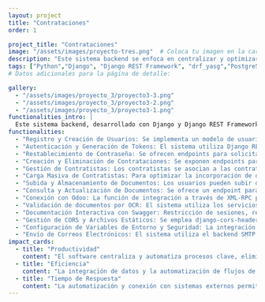 ```yaml
---
layout: project
title: "Contrataciones"
order: 1

project_title: "Contrataciones"
image: "/assets/images/proyecto-tres.png"  # Coloca tu imagen en la carpeta assets/images
description: "Este sistema backend se enfoca en centralizar y optimizar el proceso de contratación dentro de una organización. Su propósito es gestionar de manera integral la información de usuarios, contratos y documentación, facilitando la integración con otros sistemas empresariales y garantizando que toda la información relevante esté disponible de forma segura y organizada. En esencia, la plataforma sirve como la columna vertebral tecnológica para apoyar, automatizar y agilizar los procesos administrativos relacionados con la contratación y gestión de personal."
tags: ["Python","Django", "Django REST Framework", "drf_yasg","PostgreSQL","django-cors-headers","WhiteNoise","python-dotenv","XML-RPC",]
# Datos adicionales para la página de detalle:

gallery:
  - "/assets/images/proyecto_3/proyecto3-3.png"
  - "/assets/images/proyecto_3/proyecto3-2.png"
  - "/assets/images/proyecto_3/proyecto3-1.png"  
functionalities_intro: |
  Este sistema backend, desarrollado con Django y Django REST Framework, está orientado a la gestión integral de procesos de contratación y administración de contratistas. Incorpora autenticación y autorización mediante tokens, manejo avanzado de usuarios a través de un modelo personalizado, gestión de contratos y contratistas, procesamiento masivo de información vía archivos Excel y administración de documentos (incluyendo conversiones a Base64 para almacenamiento controlado). Además, integra servicios externos como Odoo para consultar datos de compañías y dispone de una documentación interactiva de la API utilizando Swagger, algunas funcionalidades son:
functionalities:
  - "Registro y Creación de Usuarios: Se implementa un modelo de usuario personalizado (CustomUser) que extiende AbstractUser, permitiendo registrar nuevos usuarios con información ampliada. Los serializadores se encargan de validar datos como contraseñas (incluyendo confirmación) y otros atributos esenciales (como cédula, tipo de documento y correo electrónico)."
  - "Autenticación y Generación de Tokens: El sistema utiliza Django REST Framework para gestionar la autenticación mediante tokens, permitiendo que los usuarios inicien sesión y obtengan credenciales que se usan para acceder a endpoints protegidos."
  - "Restablecimiento de Contraseña: Se ofrecen endpoints para solicitar y confirmar el restablecimiento de contraseñas. La solicitud se procesa enviando un correo con un enlace seguro (con token y UID) que, al acceder, permite actualizar la contraseña del usuario."
  - "Creación y Eliminación de Contrataciones: Se exponen endpoints para crear nuevas contrataciones, permitiendo definir detalles como nombre del proyecto, tipo de contratación, fechas de inicio y fin, descripción y número de vacantes. También existe un endpoint para eliminar contrataciones de forma segura"
  - "Gestión de Contratistas: Los contratistas se asocian a las contrataciones mediante relaciones que vinculan un usuario con un contrato específico. La aplicación valida que no se repita la vinculación para un mismo contrato y permite la asociación de roles y estados específicos (como Pendiente, Aprobado, Contratado, etc.)."
  - "Carga Masiva de Contratistas: Para optimizar la incorporación de datos, se ha implementado la carga masiva de contratistas utilizando archivos Excel. La integración con la biblioteca Openpyxl permite leer, validar y procesar los datos de cada fila, generando registros de forma automática y reportando errores en el caso de datos inconsistentes."
  - "Subida y Almacenamiento de Documentos: Los usuarios pueden subir documentos (por ejemplo, certificados, cédulas, constancias, etc.) a través de un endpoint que utiliza campos en Base64 para recibir y convertir archivos, garantizando que se almacenen con nombres y rutas personalizadas que facilitan su identificación."
  - "Consulta y Actualización de Documentos: Se ofrece un endpoint para que los usuarios consulten sus documentos, el cual retorna URLs absolutas para la previsualización de archivos. Adicionalmente, se permite la actualización parcial de los documentos mediante validaciones en el serializador correspondiente."
  - "Conexión con Odoo: La función de integración a través de XML-RPC permite conectar el sistema con Odoo para extraer datos de compañías. Esta funcionalidad facilita la sincronización de información corporativa y la integración de servicios empresariales externos en el proceso de contratación."
  - "Validación de documentos por OCR: El sistema utiliza los servicios de azure vision para realizar un analisis del documento, ayudando al usuario a dar un pre-aprobado de este."
  - "Documentación Interactiva con Swagger: Restricción de sesiones, registros de log y control de fechas."
  - "Gestión de CORS y Archivos Estáticos: Se emplea django-cors-headers para permitir el acceso seguro desde dominios externos (útil para el frontend) y WhiteNoise para servir archivos estáticos de forma eficiente en entornos de producción."
  - "Configuración de Variables de Entorno y Seguridad: La integración de python-dotenv permite la carga de variables sensibles (como credenciales de base de datos y configuración SMTP), mientras que el uso de PostgreSQL garantiza robustez y escalabilidad en la gestión de la información."
  - "Envío de Correos Electrónicos: El sistema utiliza el backend SMTP (configurado con Gmail) para enviar correos electrónicos tanto para la recuperación de contraseñas como para notificaciones de creación de usuario y contratista, mejorando la comunicación y seguridad del proceso."
impact_cards:
  - title: "Productividad"
    content: "El software centraliza y automatiza procesos clave, eliminando tareas manuales y redundantes, lo que incrementa la cantidad de trabajo que se puede gestionar con el mismo equipo."
  - title: "Eficiencia"    
    content: "La integración de datos y la automatización de flujos de trabajo reducen errores humanos y simplifican la administración, optimizando la operación de cada proceso de contratación."
  - title: "Tiempo de Respuesta"
    content: "La automatización y conexión con sistemas externos permiten respuestas más ágiles en la toma de decisiones, mejorando significativamente la rapidez en la atención y gestión de solicitudes."
---
```





